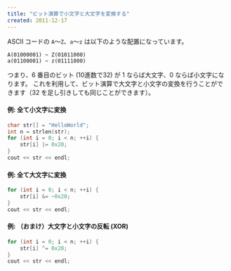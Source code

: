 ```yaml
---
title: "ビット演算で小文字と大文字を変換する"
created: 2011-12-17
---
```


ASCII コードの `A`～`Z`、`a`〜`z` は以下のような配置になっています。

~~~
A(01000001) ~ Z(01011000)
a(01100001) ~ z(01111000)
~~~

つまり、6 番目のビット (10進数で32) が 1 ならば大文字、0 ならば小文字になります。
これを利用して、ビット演算で大文字と小文字の変換を行うことができます（32 を足し引きしても同じことができます）。

#### 例: 全て小文字に変換

~~~ cpp
char str[] = "HelloWorld";
int n = strlen(str);
for (int i = 0; i < n; ++i) {
    str[i] |= 0x20;
}
cout << str << endl;
~~~

#### 例: 全て大文字に変換

~~~ cpp
for (int i = 0; i < n; ++i) {
    str[i] &= ~0x20;
}
cout << str << endl;
~~~

#### 例: （おまけ）大文字と小文字の反転 (XOR)

~~~ cpp
for (int i = 0; i < n; ++i) {
    str[i] ^= 0x20;
}
cout << str << endl;
~~~

